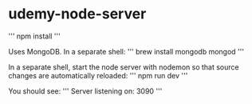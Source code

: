 # udemy-node-server

'''
npm install
'''

Uses MongoDB. In a separate shell:
'''
brew install mongodb
mongod
'''

In a separate shell, start the node server with nodemon so that source changes are automatically reloaded:
'''
npm run dev
'''

You should see:
'''
Server listening on:  3090
'''

